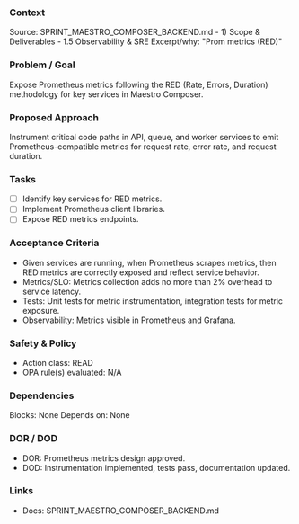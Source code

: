 ### Context
Source: SPRINT_MAESTRO_COMPOSER_BACKEND.md - 1) Scope & Deliverables - 1.5 Observability & SRE
Excerpt/why: "Prom metrics (RED)"

### Problem / Goal
Expose Prometheus metrics following the RED (Rate, Errors, Duration) methodology for key services in Maestro Composer.

### Proposed Approach
Instrument critical code paths in API, queue, and worker services to emit Prometheus-compatible metrics for request rate, error rate, and request duration.

### Tasks
- [ ] Identify key services for RED metrics.
- [ ] Implement Prometheus client libraries.
- [ ] Expose RED metrics endpoints.

### Acceptance Criteria
- Given services are running, when Prometheus scrapes metrics, then RED metrics are correctly exposed and reflect service behavior.
- Metrics/SLO: Metrics collection adds no more than 2% overhead to service latency.
- Tests: Unit tests for metric instrumentation, integration tests for metric exposure.
- Observability: Metrics visible in Prometheus and Grafana.

### Safety & Policy
- Action class: READ
- OPA rule(s) evaluated: N/A

### Dependencies
Blocks: None
Depends on: None

### DOR / DOD
- DOR: Prometheus metrics design approved.
- DOD: Instrumentation implemented, tests pass, documentation updated.

### Links
- Docs: SPRINT_MAESTRO_COMPOSER_BACKEND.md
